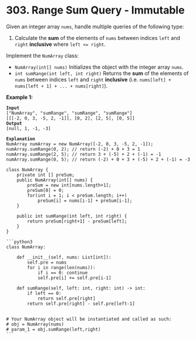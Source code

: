 # 303. Range Sum Query - Immutable

Given an integer array `nums`, handle multiple queries of the following type:

1. Calculate the **sum** of the elements of `nums` between indices `left` and `right` **inclusive** where `left <= right`.

Implement the `NumArray` class:

* `NumArray(int[] nums)` Initializes the object with the integer array `nums`.
* `int sumRange(int left, int right)` Returns the **sum** of the elements of `nums` between indices `left` and `right` **inclusive** (i.e. `nums[left] + nums[left + 1] + ... + nums[right]`).

&#x20;

**Example 1:**

<pre><code><strong>Input
</strong>["NumArray", "sumRange", "sumRange", "sumRange"]
[[[-2, 0, 3, -5, 2, -1]], [0, 2], [2, 5], [0, 5]]
<strong>Output
</strong>[null, 1, -1, -3]

<strong>Explanation
</strong>NumArray numArray = new NumArray([-2, 0, 3, -5, 2, -1]);
numArray.sumRange(0, 2); // return (-2) + 0 + 3 = 1
numArray.sumRange(2, 5); // return 3 + (-5) + 2 + (-1) = -1
numArray.sumRange(0, 5); // return (-2) + 0 + 3 + (-5) + 2 + (-1) = -3
</code></pre>

````
class NumArray {
    private int [] preSum;
    public NumArray(int[] nums) {
        preSum = new int[nums.length+1];
        preSum[0] = 0;
        for(int i = 1; i < preSum.length; i++)
            preSum[i] = nums[i-1] + preSum[i-1];
    }
    
    public int sumRange(int left, int right) {
        return preSum[right+1] - preSum[left];
    }
}

```python3
class NumArray:

    def __init__(self, nums: List[int]):
        self.pre = nums
        for i in range(len(nums)):
            if i == 0: continue
            self.pre[i] += self.pre[i-1]

    def sumRange(self, left: int, right: int) -> int:
        if left == 0:
            return self.pre[right]
        return self.pre[right] - self.pre[left-1]


# Your NumArray object will be instantiated and called as such:
# obj = NumArray(nums)
# param_1 = obj.sumRange(left,right)
```
````
